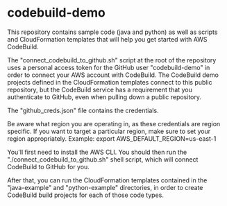 # codebuild-demo

This repository contains sample code (java and python) as well as scripts and CloudFormation templates that will help you get started with AWS CodeBuild.

The "connect_codebuild_to_github.sh" script at the root of the repository uses a personal access token for the GitHub user "codebuild-demo" in order to connect your AWS account with CodeBuild. The CodeBuild demo projects defined in the CloudFormation templates connect to this public repository, but the CodeBuild service has a requirement that you authenticate to GitHub, even when pulling down a public repository. 

The "github_creds.json" file contains the credentials.

Be aware what region you are operating in, as these credentials are region specific. If you want to target a particular region, make sure to set your region appropriately. 
Example: export AWS_DEFAULT_REGION=us-east-1

You'll first need to install the AWS CLI. You should then run the "./connect_codebuild_to_github.sh" shell script, which will connect CodeBuild to GitHub for you.

After that, you can run the CloudFormation templates contained in the "java-example" and "python-example" directories, in order to create CodeBuild build projects for each of those code types. 
